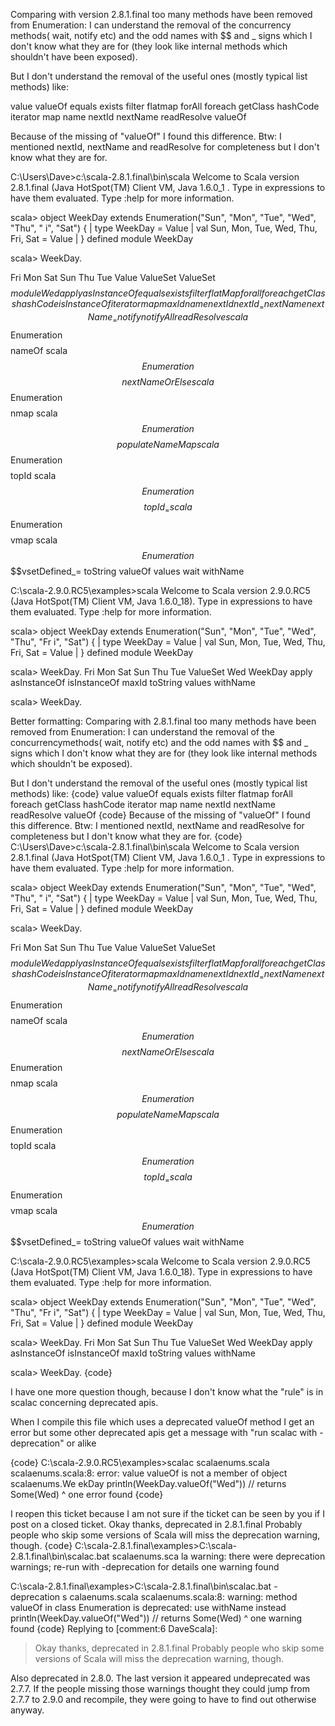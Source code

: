 Comparing with version 2.8.1.final too many methods have been removed from Enumeration:
I can understand the removal of the concurrency methods( wait, notify etc) and the odd names with $$ and _ signs
 which I don't know what they are for (they look like internal methods which shouldn't have been exposed).

But I don't understand the removal of the useful ones (mostly typical list methods) like:

value
valueOf
equals
exists
filter
flatmap
forAll
foreach
getClass
hashCode
iterator
map
name
nextId
nextName
readResolve
valueOf

Because of the missing of "valueOf" I found this difference. 
Btw: I mentioned nextId, nextName and readResolve for completeness but I don't know what they are for.




C:\Users\Dave>c:\scala-2.8.1.final\bin\scala
Welcome to Scala version 2.8.1.final (Java HotSpot(TM) Client VM, Java 1.6.0_1
.
Type in expressions to have them evaluated.
Type :help for more information.

scala> object WeekDay extends Enumeration("Sun", "Mon", "Tue", "Wed", "Thu", "
i", "Sat") {
     |    type WeekDay = Value
     |    val Sun, Mon, Tue, Wed, Thu, Fri, Sat = Value
     | }
defined module WeekDay

scala> WeekDay.

Fri                                  Mon
Sat                                  Sun
Thu                                  Tue
Value                                ValueSet
ValueSet$$module                      Wed
apply                                asInstanceOf
equals                               exists
filter                               flatMap
forall                               foreach
getClass                             hashCode
isInstanceOf                         iterator
map                                  maxId
name                                 nextId
nextId_=                             nextName
nextName_=                           notify
notifyAll                            readResolve
scala$$Enumeration$$$$nameOf            scala$$Enumeration$$$$nextNameOrElse
scala$$Enumeration$$$$nmap              scala$$Enumeration$$$$populateNameMap
scala$$Enumeration$$$$topId             scala$$Enumeration$$$$topId_=
scala$$Enumeration$$$$vmap              scala$$Enumeration$$$$vsetDefined_=
toString                             valueOf
values                               wait
withName



C:\scala-2.9.0.RC5\examples>scala
Welcome to Scala version 2.9.0.RC5 (Java HotSpot(TM) Client VM, Java 1.6.0_18).
Type in expressions to have them evaluated.
Type :help for more information.

scala> object WeekDay extends Enumeration("Sun", "Mon", "Tue", "Wed", "Thu", "Fr
i", "Sat") {
     |    type WeekDay = Value
     |    val Sun, Mon, Tue, Wed, Thu, Fri, Sat = Value
     | }
defined module WeekDay

scala> WeekDay.
Fri            Mon            Sat            Sun            Thu
Tue            ValueSet       Wed            WeekDay        apply
asInstanceOf   isInstanceOf   maxId          toString       values
withName

scala> WeekDay.



Better formatting:
Comparing with 2.8.1.final too many methods have been removed from Enumeration:
I can understand the removal of the concurrencymethods( wait, notify etc) and the odd names with $$ and _ signs which I don't know what they are for (they look like internal methods which shouldn't be exposed).

But I don't understand the removal of the useful ones (mostly typical list methods) like:
{code}
value
valueOf
equals
exists
filter
flatmap
forAll
foreach
getClass
hashCode
iterator
map
name
nextId
nextName
readResolve
valueOf
{code}
Because of the missing of "valueOf" I found this difference. 
Btw: I mentioned nextId, nextName and readResolve for completeness but I don't know what they are for.
{code}
C:\Users\Dave>c:\scala-2.8.1.final\bin\scala
Welcome to Scala version 2.8.1.final (Java HotSpot(TM) Client VM, Java 1.6.0_1
.
Type in expressions to have them evaluated.
Type :help for more information.

scala> object WeekDay extends Enumeration("Sun", "Mon", "Tue", "Wed", "Thu", "
i", "Sat") {
     |    type WeekDay = Value
     |    val Sun, Mon, Tue, Wed, Thu, Fri, Sat = Value
     | }
defined module WeekDay

scala> WeekDay.

Fri                                  Mon
Sat                                  Sun
Thu                                  Tue
Value                                ValueSet
ValueSet$$module                      Wed
apply                                asInstanceOf
equals                               exists
filter                               flatMap
forall                               foreach
getClass                             hashCode
isInstanceOf                         iterator
map                                  maxId
name                                 nextId
nextId_=                             nextName
nextName_=                           notify
notifyAll                            readResolve
scala$$Enumeration$$$$nameOf            scala$$Enumeration$$$$nextNameOrElse
scala$$Enumeration$$$$nmap              scala$$Enumeration$$$$populateNameMap
scala$$Enumeration$$$$topId             scala$$Enumeration$$$$topId_=
scala$$Enumeration$$$$vmap              scala$$Enumeration$$$$vsetDefined_=
toString                             valueOf
values                               wait
withName



C:\scala-2.9.0.RC5\examples>scala
Welcome to Scala version 2.9.0.RC5 (Java HotSpot(TM) Client VM, Java 1.6.0_18).
Type in expressions to have them evaluated.
Type :help for more information.

scala> object WeekDay extends Enumeration("Sun", "Mon", "Tue", "Wed", "Thu", "Fr
i", "Sat") {
     |    type WeekDay = Value
     |    val Sun, Mon, Tue, Wed, Thu, Fri, Sat = Value
     | }
defined module WeekDay

scala> WeekDay.
Fri            Mon            Sat            Sun            Thu
Tue            ValueSet       Wed            WeekDay        apply
asInstanceOf   isInstanceOf   maxId          toString       values
withName

scala> WeekDay.
{code}





I have one more question though, because I don't know what the "rule" is in scalac concerning deprecated apis.

When I compile this file which uses a deprecated valueOf method I get an error but some other deprecated apis get a message with "run scalac with -deprecation" or alike

{code}
C:\scala-2.9.0.RC5\examples>scalac scalaenums.scala
scalaenums.scala:8: error: value valueOf is not a member of object scalaenums.We
ekDay
   println(WeekDay.valueOf("Wed")) // returns Some(Wed)
                   ^
one error found
{code}

I reopen this ticket because I am not sure if the ticket can be seen by you if I post on a closed ticket.
Okay thanks, deprecated in 2.8.1.final
Probably people who skip some versions of Scala will miss the deprecation warning, though.
{code}
C:\scala-2.8.1.final\examples>C:\scala-2.8.1.final\bin\scalac.bat scalaenums.sca
la
warning: there were deprecation warnings; re-run with -deprecation for details
one warning found

C:\scala-2.8.1.final\examples>C:\scala-2.8.1.final\bin\scalac.bat -deprecation s
calaenums.scala
scalaenums.scala:8: warning: method valueOf in class Enumeration is deprecated:
use withName instead
   println(WeekDay.valueOf("Wed")) // returns Some(Wed)
                   ^
one warning found
{code}
Replying to [comment:6 DaveScala]:
> Okay thanks, deprecated in 2.8.1.final
> Probably people who skip some versions of Scala will miss the deprecation warning, though.

Also deprecated in 2.8.0.  The last version it appeared undeprecated was 2.7.7.  If the people missing those warnings thought they could jump from 2.7.7 to 2.9.0 and recompile, they were going to have to find out otherwise anyway.
